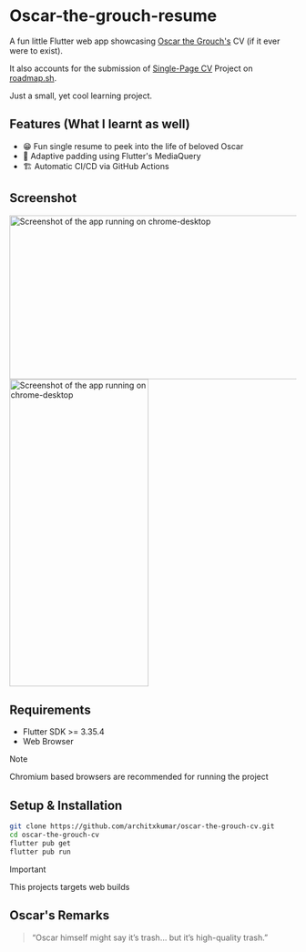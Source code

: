 # Oscar-the-grouch-resume

A fun little Flutter web app showcasing [Oscar the Grouch's](https://en.wikipedia.org/wiki/Oscar_the_Grouch) CV (if it ever were to exist).

It also accounts for the submission of [Single-Page CV](https://roadmap.sh/projects/single-page-cv) Project on [roadmap.sh](https://https://roadmap.sh/).

Just a small, yet cool learning project.

## Features (What I learnt as well)
- 😁 Fun single resume to peek into the life of beloved Oscar
- 📱 Adaptive padding using Flutter's MediaQuery
- 🏗️ Automatic CI/CD via GitHub Actions

## Screenshot

<img width="540" height="288" alt="Screenshot of the app running on chrome-desktop" src="https://github.com/user-attachments/assets/ddf063e9-4929-4414-af93-562c603f7258" />
<img width="244" height="540" alt="Screenshot of the app running on chrome-desktop" src="https://github.com/user-attachments/assets/3acec8e0-1b1b-4d04-b054-2872135adb72" />

## Requirements
- Flutter SDK >= 3.35.4
- Web Browser
> [!NOTE]
> Chromium based browsers are recommended for running the project

## Setup & Installation
```bash
git clone https://github.com/architxkumar/oscar-the-grouch-cv.git
cd oscar-the-grouch-cv
flutter pub get
flutter pub run 
```
> [!IMPORTANT]
> This projects targets web builds

## Oscar's Remarks
> “Oscar himself might say it’s trash… but it’s high-quality trash.”
